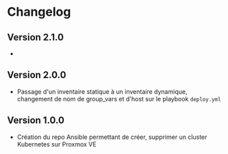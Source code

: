 # Changelog

## Version 2.1.0
 * 

## Version 2.0.0
 * Passage d'un inventaire statique à un inventaire dynamique, changement de nom de group_vars et d'host sur le playbook `deploy.yml`
 
## Version 1.0.0
 * Création du repo Ansible permettant de créer, supprimer un cluster Kubernetes sur Proxmox VE
